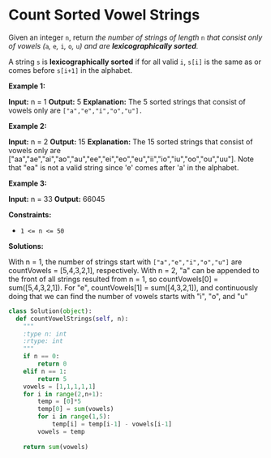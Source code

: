 # Count Sorted Vowel Strings
Given an integer  `n`, return  _the number of strings of length_ `n` _that consist only of vowels (_`a`_,_ `e`_,_ `i`_,_ `o`_,_ `u`_) and are  **lexicographically sorted**._

A string  `s`  is  **lexicographically sorted**  if for all valid  `i`,  `s[i]`  is the same as or comes before  `s[i+1]`  in the alphabet.

**Example 1:**

**Input:** n = 1
**Output:** 5
**Explanation:** The 5 sorted strings that consist of vowels only are `["a","e","i","o","u"].`

**Example 2:**

**Input:** n = 2
**Output:** 15
**Explanation:** The 15 sorted strings that consist of vowels only are
["aa","ae","ai","ao","au","ee","ei","eo","eu","ii","io","iu","oo","ou","uu"].
Note that "ea" is not a valid string since 'e' comes after 'a' in the alphabet.

**Example 3:**

**Input:** n = 33
**Output:** 66045

**Constraints:**

-   `1 <= n <= 50`

**Solutions:**

With n = 1, the number of strings start with `["a","e","i","o","u"]` are countVowels = [5,4,3,2,1], respectively. 
With n = 2, "a" can be appended to the front of all strings resulted from n = 1, so countVowels[0] = sum([5,4,3,2,1]). For "e", countVowels[1] = sum([4,3,2,1]), and continuously doing that we can find the number of vowels starts with "i", "o", and "u"

```python
class Solution(object):
  def countVowelStrings(self, n):
    """
    :type n: int
    :rtype: int
    """
    if n == 0:
        return 0
    elif n == 1:
        return 5
    vowels = [1,1,1,1,1]
    for i in range(2,n+1):
        temp = [0]*5
        temp[0] = sum(vowels)
        for i in range(1,5):
            temp[i] = temp[i-1] - vowels[i-1]
        vowels = temp
        
    return sum(vowels)
```